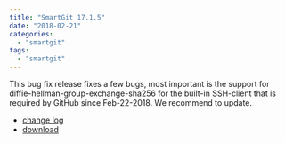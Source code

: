 ```yaml
---
title: "SmartGit 17.1.5"
date: "2018-02-21"
categories: 
  - "smartgit"
tags: 
  - "smartgit"
---
```


This bug fix release fixes a few bugs, most important is the support for diffie-hellman-group-exchange-sha256 for the built-in SSH-client that is required by GitHub since Feb-22-2018. We recommend to update.

- [change log](http://www.syntevo.com/smartgit/changelog.txt)
- [download](http://www.syntevo.com/smartgit/download)
